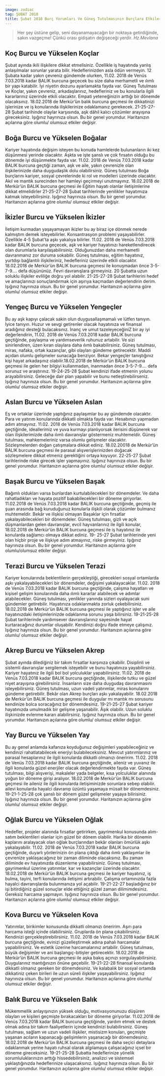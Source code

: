 ```yaml
---
image: zodiac
tag: ŞUBAT 2018
title: Şubat 2018 Burç Yorumları Ve Güneş Tutulmasının Burçlara Etkileri
---
```


> Her şey üstüne gelip, seni dayanamayacağın bir noktaya getirdiğinde, sakın vazgeçme! Çünkü orası gidişatın değişeceği yerdir. _Hz.Mevlana_

## Koç Burcu ve Yükselen Koçlar

Şubat ayında ikili ilişkilere dikkat etmelisiniz. Özellikle iş hayatında yanlış anlaşılmalar sorunlar yarata bilir. Hedeflerinizden asla ödün vermeyin. 12 Şubata kadar yakın çevreniz gündemde olurken, 11.02. 2018 de Venüs 7.03.2018 kadar BALIK burcuna geçecek bu size daha merhametli ve ılımlı bir yapı katabilir. İyi niyetin dozunu ayarlamakta fayda var. Güneş Tutulması ve Koçlar, yakın çevreniz, arkadaşlarınız, hedefleriniz ve bu konularla ilgili kararlarınız üzerinde etkili olacaktır. Empati yeteneğinizin arttığı bir dönemde olacaksınız. 18.02.2018 de Merkür’ün balık burcuna geçmesi ile dikkatinizi işlerinize ve iş konularında ilişkilerinize odaklamanız gerekecek. 21-25-27-28 Şubat tarihinde olaylar karşısında, aşk dâhil kalıcı çözümler arayışına gireceksiniz. Işığınız hayrınıza olsun. Bu bir genel yorumdur. Haritanızın açılarına göre olumlu/ olumsuz etkiler değişir.

## Boğa Burcu ve Yükselen Boğalar

Kariyer hayatında değişim isteyen bu konuda hamlelerde bulunanların iki kez düşünmesi yerinde olacaktır. Aşkta ve işte şanslı ve çok fırsatın olduğu bu dönemde iyi düşünmekte fayda var. 11.02. 2018 de Venüs 7.03.2018 kadar BALIK burcuna geçtiği zaman, aşk ve aile, yakın çevrenizle olan ilişkilerinizde daha duygudaşlık dolu olabilirsiniz. Güneş tutulması Boğa burçlarını kariyer, sosyal çevrelerinde ki rol ve modelleri üzerinde olacaktır. Akıl ve mantık surecinden her hamleyi geçirmeyi unutmayınız. 18.02.2018 de Merkür’ün BALIK burcuna geçmesi ile Eğitim hayatı olanlar iletişimlerine dikkat etmelidirler 21-25-27-28 Şubat tarihlerinde yenilikler hayatımıza katmak isteyebilirsiniz. Işığınız hayrınıza olsun. Bu bir genel yorumdur. Haritanızın açılarına göre olumlu/ olumsuz etkiler değişir.

## İkizler Burcu ve Yükselen İkizler

İletişim kurmadan yaşayamayan ikizler bu ay biraz içe dönmek nerede kalmıştım demek isteyebilirler. Konsantrasyon problemi yaşayabilirler. Özellikle 4-5 Şubat’ta aşkı yakalıya bilirler. 11.02. 2018 de Venüs 7.03.2018 kadar BALIK burcuna geçecek, aşk ve kariyer hayatınızı hareketlendirecek olan durumlarla karşılaşabilirsiniz. Olduğunuzdan daha merhametli davranmanız zor duruma sokabilir. Güneş tutulması, eğitim hayatınız, yurtdışı bağlantılı ilişkileriniz, hedefleriniz üzerinde etkili olacaktır. 18.02.2018 de Merkür’ün BALIK burcuna geçmesi ile konuşmadan önce 3-5-7-9…. defa düşününüz. Fevri davranışlara girmeyiniz. 20 Şubatta uzun soluklu ilişkiler evliliğe doğru yol alabilir. 21-25-27-28 Şubat tarihlerini hedef ve amaçlarınızı sonuçlandırmak için aşırıya kaçmadan değerlendirin derim. Işığınız hayrınıza olsun. Bu bir genel yorumdur. Haritanızın açılarına göre olumlu/ olumsuz etkiler değişir.

## Yengeç Burcu ve Yükselen Yengeçler

Bu ay aşk kapıyı çalacak sakin olun duygusallaşmamalı ve lütfen tanıyın. İyice tanıyın. Huzur ve sevgi getirenler olacak hayatınıza ve finansal aradığınız desteği bulacaksınız. İnanç ve umut tazeleyeceğiniZ bir ay iyi değerlendirin, 11.02. 2018 de Venüs 7.03.2018 kadar BALIK burcuna geçtiğinde, paylaşma ve yardımseverlik ruhunuz artabilir. Ve sizi sinirlendiren, üzen kıran olaylara daha ılımlı bakabilirsiniz. Güneş tutulması, miras, nafaka, ortak kazançlar, gibi olayları gündeme getirecektir. Maddi açıdan olumlu gelişmeler sunacağa benziyor. Bekar yengeçler tanıştığınız kişi hayat arkadaşınız olabilir.18.02.2018 de Merkür’ün BALIK burcuna geçmesi ile gelen her bilgiyi kullanmadan, inanmadan önce 3-5-7-9…. defa sorunuz ve araştırınız. 19-24-25-28 Şubat kendinizi ifade etmenin yolunu arayabilirsiniz. Geleceğe dair plan yapabilir ve bunu netleştirebilirseniz. Işığınız hayrınıza olsun. Bu bir genel yorumdur. Haritanızın açılarına göre olumlu/ olumsuz etkiler değişir.

## Aslan Burcu ve Yükselen Aslan

Eş ve ortaklar üzerinde yaptığınız paylaşımlar bu ay gündemde olacaktır. Para ve yatırım konularında dikkatli olmakta fayda var. Hesabınızı yapmadan adım atmayınız. 11.02. 2018 de Venüs 7.03.2018 kadar BALIK burcuna geçtiğinde, ideallerimiz ve yuva kurmayı planlıyorsak ilerisini düşünerek var olan ilişkilerimizde daha ılımlı davranışlar göstermeniz muhtemeldir. Güneş tutulması, mahkemeleriniz varsa olumlu gelişmeler olacaktır. Sözleşmelerden doğan çatışmalara dikkat ediniz. 18.02.20018 de Merkür’ün BALIK burcuna geçmesi ile parasal alışverişlerinizden doğacak sözleşmelere dikkat etmeniz gerektiğini ortaya koyuyor. 22-25-27 Şubat tarihlerinde riske girecek işler yapmayınız. Işığınız hayrınıza olsun. Bu bir genel yorumdur. Haritanızın açılarına göre olumlu/ olumsuz etkiler değişir.

## Başak Burcu ve Yükselen Başak

Bağımlı oldukları varsa bunlardan kurtulabilecekleri bir dönemdeler. Ve daha rahatladıkları ve hayata pozitif bakabilecekleri bir döneme giriyorlar. 11.02.2018 de Venüs 7.03.2018 kadar BALIK burcuna geçtiğinde, geçmiş ile şuan arasında bağ kuruduğunuz konularla ilişkili olarak çözümler bulmanız muhtemeldir. Bekâr ve ilişkisi olmayan Başaklar için fırsatlar yakalayabilecekleri bir dönemdeler. Güneş tutulması, gizli ve açık düşmanlardan gelen davranışlar, evcil hayvanlarınız ile ilgili konular, 18.02.2018 de Merkür’ün BALIK burcuna geçmesi ile iş hayatınız ile konularda sağlamcı olmaya dikkat ediniz. 19- 25-27 Şubat tarihlerinde yeni olan hiçbir proje ve ilişkiye adım atmayınız, riske girmeyiniz. Işığınız hayrınıza olsun. Bu bir genel yorumdur. Haritanızın açılarına göre olumlu/olumsuz etkiler değişir.

## Terazi Burcu ve Yükselen Terazi

Kariyer konularında beklentilerin gerçekleştiği, girecekleri sosyal ortamlarda aşkı yakalayabilecekleri bir dönemdeler, değişimi yakalayacaklar. 11.02. 2018 de Venüs 7.03.2018 kadar BALIK burcuna geçtiğinde, çalışma hayatları ve kişisel gelişim konularında daha ılımlı kararlar alabilecek ve adımlar atabilecekler. Güneş tutulması, yenlikler yanında sizleri oyalayacak suni gündemler getirebilir. Hayatınıza odaklanmakta zorluk çekebilirsiniz. 18.02.2018 de Merkür’ün BALIK burcuna geçmesi ile yaptığınız işler ve aile hayatınızdaki iletişimlerinizde odaklanma sorunu yaşa bilirsiniz. 19-21-25-28 Şubat tarihlerinde yardımsever davranışlarınız sayesinde hayat kurtaracağınız durumlar oluşabilir. Kendinizi doğru ifade etmeye çalışınız. Işığınız hayrınıza olsun. Bu bir genel yorumdur. Haritanızın açılarına göre olumlu/ olumsuz etkiler değişir.

## Akrep Burcu ve Yükselen Akrep

Şubat ayında dilediğiniz bir takım fırsatlar karşınıza çıkabilir. Disiplinli ve sistemli davranışlar sergilemek isteyebilir ve bunu hayatınıza yayabilirsiniz. Kariyer hayatınız ile ilgili bol bol yolculuklar yapabilirsiniz. 11.02. 2018 de Venüs 7.03.2018 kadar BALIK burcuna geçtiğinde, ilişkilerde tutku ve güzel niyet arayışına girebilirsiniz. İnsanların size daha duygudaş davranmasını isteyebilirsiniz. Güneş tutulması, uzun vadeli yatırımlar, miras konularını gündeme getirebilir. Bekâr olan Akrep burçları aşkı yakalayabilir. 18.02.2018 de Merkür’ün BALIK burcuna geçmesi ile duygular mı mantık mı sorusunu kendinize bolca soracağınız bir dönemdesiniz. 19-21-25-27 Şubat kariyer hayatınızda umulmadık bir gelişme yaşanabilir. Âşık olabilir. Uzun soluklu ilişkinizde evlenme kararı alabilirsiniz. Işığınız hayrınıza olsun. Bu bir genel yorumdur. Haritanızın açılarına göre olumlu/ olumsuz etkiler değişir.

## Yay Burcu ve Yükselen Yay

Bu ay genel anlamda kafanıza koyduğunuz değişimleri yapabileceğiniz ve kendinizi rahatlatabilecek enerjiyi bulabileceksiniz. Mevcut yatırımlarınız ve parasal hesaplarınız ile ilgili konularda dikkatli olmanızı öneririm. 11.02. 2018 de Venüs 7.03.2018 kadar BALIK burcuna geçtiğinde, aileniz ve yuvanız ile ilgili konularda güzel enerjiler olacak değerlendirmekte fayda var. Güneş tutulması, bilgi alışverişi, makaleler yada belgeler, kısa yolculuklar alanında yoğun bir döneme girişi aralıyor. 18.02.2018 de Merkür’ün BALIK burcuna geçmesi ile aileniz ile ilgili konularda iletişiminizde sorunlara sebep olabilir. ailevi konularda hayalci davranıp üzüntü yaşamaya müsait bir dönemdesiniz. 19-21-1-25-28 çok şanslı bir dönem güzel gelişmeler yaşaya bilirisiniz. Işığınız hayrınıza olsun. Bu bir genel yorumdur. Haritanızın açılarına göre olumlu/ olumsuz etkiler değişir.

## Oğlak Burcu ve Yükselen Oğlak

Hedefler, projeler alanında fırsatlar getirirken, gayrimenkul konusunda alım- satım beklentileri olanlar için güzel bir dönem olabilir. Harika bir dönemin kaplarını aralayacak olan oğlak burçlarından bekâr olanları ömürlük aşkı yakalayabilir. 11.02. 2018 de Venüs 7.03.2018 kadar BALIK burcuna geçtiğinde, duyarlı yönlerinizin ön plana çıktığı daha ılımlı yaklaşımlar ile çevrenize yaklaşacağınız bir zaman diliminde olacaksınız. Bu zaman diliminde ev hayatınızda düzenleme yapabilirsiniz. Güneş tutulması, gayrimenkul üzerine yatırımlar, kar ve kazançlar üzerinde olacaktır. 18.02.2018 de Merkür’ün BALIK burcuna geçmesi ile kariyer hayatınız, iş bulma, tayini, terfi konularında iletişimi artırabilir. Çalışma ortamınızda fazla hayalci davranışlarda bulunmanıza yol açabilir. 19-21-22-27 başladığınız bir işi bitirdiğiniz güzel sonuçlar elde ettiğiniz güzel zaman dilimimdesiniz. Gereksiz harcama yapmayın. Işığınız hayrınıza olsun. Bu bir genel yorumdur. Haritanızın açılarına göre olumlu/ olumsuz etkiler değişir.

## Kova Burcu ve Yükselen Kova

Yatırımlar, birikimler konusunda dikkatli olmanızı öneririm. Aşırı para harcama isteği içinde olabilirsiniz. Gruplarda ön plana çıkabilirsiniz. Kendinizi gerçekleştirebilirsiniz. 11.02. 2018 de Venüs 7.03.2018 kadar BALIK burcuna geçtiğinde, evinizi güzelleştirmek adına pahalı harcamalar yapabilirsiniz. Ve estetik üzerine harcamalarınız artabilir. Güneş tutulması, büyük değişimler ve ani başlangıç-bitişler getirecektir. 18.02.2018 de Merkür’ün BALIK burcuna geçmesi ile aşka bakış açınızı sorgulayabilirsiniz. Duygularınız mantığınızın önüne geçebilir. 19-21-22-28 finansal konularda dikkatli olmanız gereken bir dönemdesiniz. Ve kalabalık bir sosyal ortamda dikkatiniz çeken birileri ile uzun süreli ilişkiler yaşayabilirsiniz. Işığınız hayrınıza olsun. Bu bir genel yorumdur. Haritanızın açılarına göre olumlu/ olumsuz etkiler değişir.

## Balık Burcu ve Yükselen Balık

Mükemmellik anlayışınızın yüksek olduğu, motivasyonunuzu düşüren olayları ve kişileri geçmişte bırakacakları bir döneme giriyorlar. 11.02.2018 de Venüs 7.03.2018 kadar BALIK burcuna geçtiğinde, yardım etmek ve destek olmak adına bir takım faaliyetlerin içinde kendinizi bulabilirsiniz. Güneş tutulması, sağlam ve uzun vadeli ilişkiler, mistisizm konuları, geçmişte yaşanan acıların kapanacağı gelişimlerin yaşanacağı bir dönemdesiniz. 18.02.2018 de Merkür’ün BALIK burcuna geçmesi ile daha seçici detaylara odaklanmak yerine hayatı ruhsal olarak algılamaya çalışacağınız içsel bir döneme gireceksiniz. 19-21-25-28 Şubatta hedeflerinize yönelik sorumluluklarınızın arttığı hissedebilirsiniz, analizci ve sistemsel yaklaştığınızda hedeflerinize ulaşacaksınız. Işığınız hayrınıza olsun. Bu bir genel yorumdur. Haritanızın açılarına göre olumlu/ olumsuz etkiler değişir.
